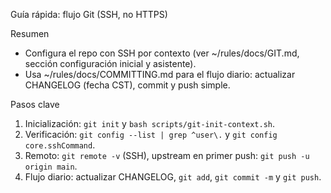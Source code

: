 Guía rápida: flujo Git (SSH, no HTTPS)

Resumen
- Configura el repo con SSH por contexto (ver ~/rules/docs/GIT.md, sección configuración inicial y asistente).
- Usa ~/rules/docs/COMMITTING.md para el flujo diario: actualizar CHANGELOG (fecha CST), commit y push simple.

Pasos clave
1) Inicialización: `git init` y `bash scripts/git-init-context.sh`.
2) Verificación: `git config --list | grep ^user\.` y `git config core.sshCommand`.
3) Remoto: `git remote -v` (SSH), upstream en primer push: `git push -u origin main`.
4) Flujo diario: actualizar CHANGELOG, `git add`, `git commit -m` y `git push`.

